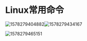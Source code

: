 # Linux常用命令

![1578279404882](C:\Users\大仲马\AppData\Local\Temp\1578279404882.png)![1578279434167](C:\Users\大仲马\AppData\Local\Temp\1578279434167.png)

![1578279465151](C:\Users\大仲马\AppData\Local\Temp\1578279465151.png)

